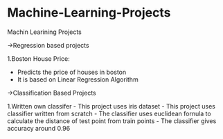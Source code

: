 # Machine-Learning-Projects
Machin Learining Projects

->Regression based projects

  1.Boston House Price:
   - Predicts the price of houses in boston
   - It is based on Linear Regression Algorithm
   
->Classification Based Projects

   1.Written own classifer
    - This project uses iris dataset
    - This project uses classifier written from scratch
    - The classifier uses euclidean fornula to calculate the distance of test point from train points
    - The classifier gives accuracy around 0.96
